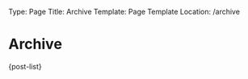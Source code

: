 Type: Page
Title: Archive
Template: Page Template
Location: /archive


<h1 class="gradient">Archive</h1>

{post-list}

